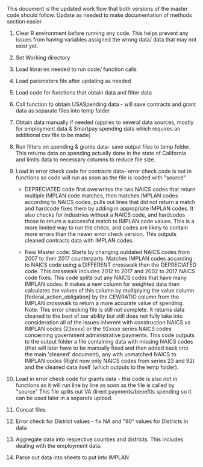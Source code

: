 This document is the updated work flow that both versions of the master code should follow. Update as needed to make documentation of methods section easier

1. Clear R environment before running any code. This helps prevent any issues from having variables assigned the wrong data/ data that may not exist yet.

2. Set Working directory

3. Load libraries needed to run code/ function calls

4. Load parameters file after updating as needed

5. Load code for functions that obtain data and filter data

6. Call function to obtain USASpending data - will save contracts and grant data as separate files into temp folder 

7. Obtain data manually if needed (applies to several data sources, mostly for employment data & Smartpay spending data which requires an additional csv file to be made)

8. Run filters on spending & grants data- save output files to temp folder. This returns data on spending actually done in the state of California and limits data to necessary columns to reduce file size.

9. Load in error check code for contracts data- error check code is not in functions so code will run as soon as the file is loaded with "source" 
    - DEPRECIATED code first overwrites the two NAICS codes that return multiple IMPLAN code matches, then matches IMPLAN codes according to NAICS codes, pulls out lines that did not return a match and hardcode fixes them by adding in appropriate IMPLAN codes. It also checks for industries without a NAICS code, and hardcodes those to return a successful match to IMPLAN code values. This is a more limited way to run the check, and codes are likely to contain more errors than the newer error check version. This outputs cleaned contracts data with IMPLAN codes. 
    
    - New Master code: Starts by changing outdated NAICS codes from 2007 to their 2017 counterparts. Matches IMPLAN codes according to NAICS code using a DIFFERENT crosswalk than the DEPRECIATED code. This crosswalk includes 2012 to 2017 and 2002 to 2017 NAICS code fixes. This code splits out any NAICS codes that have many IMPLAN codes. It makes a new column for weighted data then calculates the values of this column by multiplying the value column [federal_action_obligation] by the CEWRATIO column from the IMPLAN crosswalk to return a more accurate value of spending. Note: This error checking file is still not complete. It returns data cleaned to the best of our ability but still does not fully take into consideration all of the issues inherent with construction NAICS vs IMPLAN codes (23xxxx) or the 92xxxx series NAICS codes concerning government administrative payments. This code outputs to the output folder a file containing data with missing NAICS codes (that will later have to be manually fixed and then added back into the main 'cleaned' document), any with unmatched NAICS to IMPLAN codes (Right now only NAICS codes from series 23 and 92) and the cleaned data itself (which outputs to the temp folder). 
    
10. Load in error check code for grants data - this code is also not in functions so it will run line by line as soon as the file is called by "source" This file splits out VA direct payments/benefits spending so it can be used later in a separate upload. 

11. Concat files 

12. Error check for District values - fix NA and "90" values for Districts in data

13. Aggregate data into respective counties and districts. This includes dealing with the employment data.

14. Parse out data into sheets to put into IMPLAN


